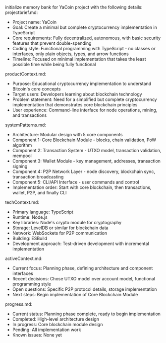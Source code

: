 initialize memory bank for YaCoin project with the following details:
projectbrief.md:
- Project name: YaCoin
- Goal: Create a minimal but complete cryptocurrency implementation in TypeScript
- Core requirements: Fully decentralized, autonomous, with basic security features that prevent double-spending
- Coding style: Functional programming with TypeScript - no classes or interfaces, only plain objects, types, and arrow functions
- Timeline: Focused on minimal implementation that takes the least possible time while being fully functional

productContext.md:
- Purpose: Educational cryptocurrency implementation to understand Bitcoin's core concepts
- Target users: Developers learning about blockchain technology
- Problem statement: Need for a simplified but complete cryptocurrency implementation that demonstrates core blockchain principles
- User experience: Command-line interface for node operations, mining, and transactions


systemPatterns.md:
- Architecture: Modular design with 5 core components
- Component 1: Core Blockchain Module - blocks, chain validation, PoW algorithm
- Component 2: Transaction System - UTXO model, transaction validation, mempool
- Component 3: Wallet Module - key management, addresses, transaction signing
- Component 4: P2P Network Layer - node discovery, blockchain sync, transaction broadcasting
- Component 5: CLI/API Interface - user commands and control
- Implementation order: Start with core blockchain, then transactions, wallet, P2P, and finally CLI

techContext.md:
- Primary language: TypeScript
- Runtime: Node.js
- Key libraries: Node's crypto module for cryptography
- Storage: LevelDB or similar for blockchain data
- Network: WebSockets for P2P communication
- Building: ESBuild
- Development approach: Test-driven development with incremental implementation

activeContext.md:
- Current focus: Planning phase, defining architecture and component interfaces
- Recent decisions: Chose UTXO model over account model, functional programming style
- Open questions: Specific P2P protocol details, storage implementation
- Next steps: Begin implementation of Core Blockchain Module

progress.md:
- Current status: Planning phase complete, ready to begin implementation
- Completed: High-level architecture design
- In progress: Core blockchain module design
- Pending: All implementation work
- Known issues: None yet
